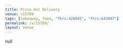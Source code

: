 ```yaml
---
title: Pizza Hut Delivery
venue: v15789
tags: [takeaway, food, "fhrs:428045", "fhrs:643097"]
permalink: /v/15789/
layout: venue
---
```

null